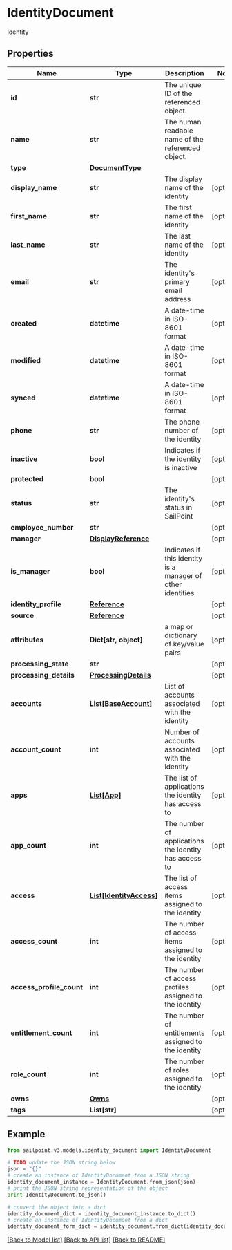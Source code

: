 # IdentityDocument

Identity

## Properties
Name | Type | Description | Notes
------------ | ------------- | ------------- | -------------
**id** | **str** | The unique ID of the referenced object. | 
**name** | **str** | The human readable name of the referenced object. | 
**type** | [**DocumentType**](DocumentType.md) |  | 
**display_name** | **str** | The display name of the identity | [optional] 
**first_name** | **str** | The first name of the identity | [optional] 
**last_name** | **str** | The last name of the identity | [optional] 
**email** | **str** | The identity&#39;s primary email address | [optional] 
**created** | **datetime** | A date-time in ISO-8601 format | [optional] 
**modified** | **datetime** | A date-time in ISO-8601 format | [optional] 
**synced** | **datetime** | A date-time in ISO-8601 format | [optional] 
**phone** | **str** | The phone number of the identity | [optional] 
**inactive** | **bool** | Indicates if the identity is inactive | [optional] 
**protected** | **bool** |  | [optional] 
**status** | **str** | The identity&#39;s status in SailPoint | [optional] 
**employee_number** | **str** |  | [optional] 
**manager** | [**DisplayReference**](DisplayReference.md) |  | [optional] 
**is_manager** | **bool** | Indicates if this identity is a manager of other identities | [optional] 
**identity_profile** | [**Reference**](Reference.md) |  | [optional] 
**source** | [**Reference**](Reference.md) |  | [optional] 
**attributes** | **Dict[str, object]** | a map or dictionary of key/value pairs | [optional] 
**processing_state** | **str** |  | [optional] 
**processing_details** | [**ProcessingDetails**](ProcessingDetails.md) |  | [optional] 
**accounts** | [**List[BaseAccount]**](BaseAccount.md) | List of accounts associated with the identity | [optional] 
**account_count** | **int** | Number of accounts associated with the identity | [optional] 
**apps** | [**List[App]**](App.md) | The list of applications the identity has access to | [optional] 
**app_count** | **int** | The number of applications the identity has access to | [optional] 
**access** | [**List[IdentityAccess]**](IdentityAccess.md) | The list of access items assigned to the identity | [optional] 
**access_count** | **int** | The number of access items assigned to the identity | [optional] 
**access_profile_count** | **int** | The number of access profiles assigned to the identity | [optional] 
**entitlement_count** | **int** | The number of entitlements assigned to the identity | [optional] 
**role_count** | **int** | The number of roles assigned to the identity | [optional] 
**owns** | [**Owns**](Owns.md) |  | [optional] 
**tags** | **List[str]** |  | [optional] 

## Example

```python
from sailpoint.v3.models.identity_document import IdentityDocument

# TODO update the JSON string below
json = "{}"
# create an instance of IdentityDocument from a JSON string
identity_document_instance = IdentityDocument.from_json(json)
# print the JSON string representation of the object
print IdentityDocument.to_json()

# convert the object into a dict
identity_document_dict = identity_document_instance.to_dict()
# create an instance of IdentityDocument from a dict
identity_document_form_dict = identity_document.from_dict(identity_document_dict)
```
[[Back to Model list]](../README.md#documentation-for-models) [[Back to API list]](../README.md#documentation-for-api-endpoints) [[Back to README]](../README.md)


